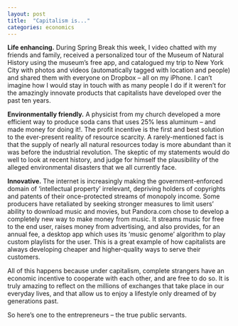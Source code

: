 ```yaml
---
layout: post
title:  "Capitalism is..."
categories: economics
---
```


**Life enhancing.** During Spring Break this week, I video chatted with my friends and family, received a personalized tour of the Museum of Natural History using the museum’s free app, and catalogued my trip to New York City with photos and videos (automatically tagged with location and people) and shared them with everyone on Dropbox – all on my iPhone. I can’t imagine how I would stay in touch with as many people I do if it weren’t for the amazingly innovate products that capitalists have developed over the past ten years.

<!-- more -->

**Environmentally friendly.** A physicist from my church developed a more efficient way to produce soda cans that uses 25% less aluminum – and made money for doing it!. The profit incentive is the first and best solution to the ever-present reality of resource scarcity. A rarely-mentioned fact is that the supply of nearly all natural resources today is more abundant than it was before the industrial revolution. The skeptic of my statements would do well to look at recent history, and judge for himself the plausibility of the alleged environmental disasters that we all currently face.

**Innovative.** The internet is increasingly making the government-enforced domain of ‘intellectual property’ irrelevant, depriving holders of copyrights and patents of their once-protected streams of monopoly income. Some producers have retaliated by seeking stronger measures to limit users’ ability to download music and movies, but Pandora.com chose to develop a completely new way to make money from music. It streams music for free to the end user, raises money from advertising, and also provides, for an annual fee, a desktop app which uses its ‘music genome’ algorithm to play custom playlists for the user. This is a great example of how capitalists are always developing cheaper and higher-quality ways to serve their customers.

All of this happens because under capitalism, complete strangers have an economic incentive to cooperate with each other, and are free to do so. It is truly amazing to reflect on the millions of exchanges that take place in our everyday lives, and that allow us to enjoy a lifestyle only dreamed of by generations past.

So here’s one to the entrepreneurs – the true public servants.